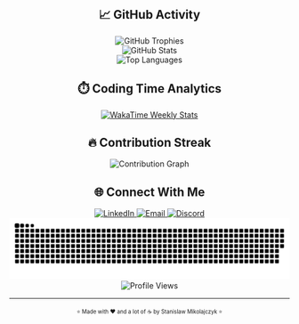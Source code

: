 ## <div align="center">📈 GitHub Activity</div>

<div align="center">
  <img src="https://github-profile-trophy.vercel.app/?username=mikolajczykstanislaw&theme=radical&no-frame=true&row=1&column=7" alt="GitHub Trophies" />
</div>

<div align="center">
  <img src="https://github-readme-stats.vercel.app/api?username=mikolajczykstanislaw&show_icons=true&theme=radical&bg_color=0D1117&hide_border=true&count_private=true" alt="GitHub Stats" />
</div>

<div align="center">
  <img src="https://github-readme-stats.vercel.app/api/top-langs/?username=mikolajczykstanislaw&layout=compact&theme=radical&bg_color=0D1117&hide_border=true" alt="Top Languages" />
</div>

## <div align="center">⏱️ Coding Time Analytics</div>

<div align="center">
  <a href="https://wakatime.com/@waka_28827e4d-a66f-4ff8-b3c9-4c9a713c92d9">
    <img src="https://github-readme-stats.vercel.app/api/wakatime?username=waka_28827e4d-a66f-4ff8-b3c9-4c9a713c92d9&theme=radical&bg_color=0D1117&hide_border=true" alt="WakaTime Weekly Stats" />
  </a>
</div>

## <div align="center">🔥 Contribution Streak</div>

<div align="center">
  <img src="https://github-readme-activity-graph.vercel.app/graph?username=mikolajczykstanislaw&theme=react-dark&hide_border=true" alt="Contribution Graph" />
</div>

## <div align="center">🌐 Connect With Me</div>

<div align="center">
  <a href="https://linkedin.com/in/stanislaw-mikolajczyk" target="_blank">
    <img src="https://img.shields.io/badge/LinkedIn-%230077B5.svg?style=for-the-badge&logo=linkedin&logoColor=white" alt="LinkedIn" />
  </a>
  <a href="mailto:contact@smiko.pl" target="_blank">
    <img src="https://img.shields.io/badge/Email-D14836?style=for-the-badge&logo=gmail&logoColor=white" alt="Email" />
  </a>
  <a href="https://discord.com/users/youruser" target="_blank">
    <img src="https://img.shields.io/badge/Discord-%237289DA.svg?style=for-the-badge&logo=discord&logoColor=white" alt="Discord" />
  </a>
</div>

<div align="center">
  <picture>
    <source media="(prefers-color-scheme: dark)" srcset="https://raw.githubusercontent.com/mikolajczykstanislaw/mikolajczykstanislaw/output/github-snake-dark.svg" />
    <source media="(prefers-color-scheme: light)" srcset="https://raw.githubusercontent.com/mikolajczykstanislaw/mikolajczykstanislaw/output/github-snake.svg" />
    <img alt="github-snake" src="https://raw.githubusercontent.com/mikolajczykstanislaw/mikolajczykstanislaw/output/github-snake.svg" />
  </picture>
</div>

<div align="center">
  <img src="https://komarev.com/ghpvc/?username=mikolajczykstanislaw&label=Profile%20Views&color=blueviolet&style=flat-square" alt="Profile Views" />
</div>

---

<div align="center">
  <sub><sup>⭐ Made with ❤️ and a lot of ☕ by Stanislaw Mikolajczyk ⭐</sup></sub>
</div>
